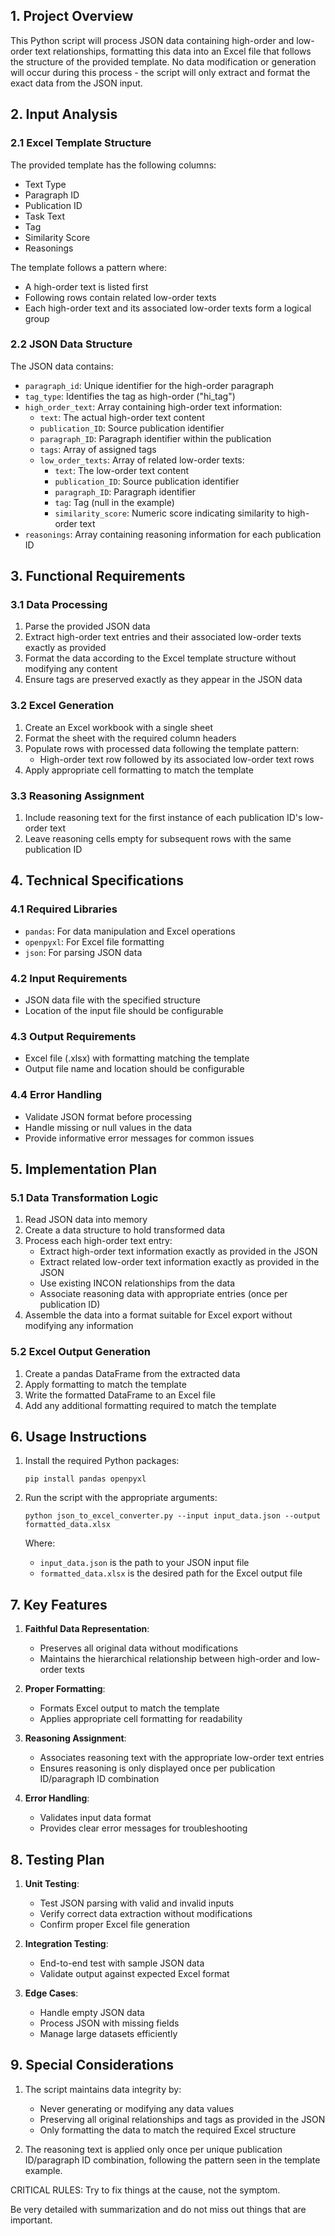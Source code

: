 ## 1. Project Overview

This Python script will process JSON data containing high-order and low-order text relationships, formatting this data into an Excel file that follows the structure of the provided template. No data modification or generation will occur during this process - the script will only extract and format the exact data from the JSON input.

## 2. Input Analysis

### 2.1 Excel Template Structure
The provided template has the following columns:
- Text Type
- Paragraph ID
- Publication ID
- Task Text
- Tag
- Similarity Score
- Reasonings

The template follows a pattern where:
- A high-order text is listed first
- Following rows contain related low-order texts
- Each high-order text and its associated low-order texts form a logical group

### 2.2 JSON Data Structure
The JSON data contains:
- `paragraph_id`: Unique identifier for the high-order paragraph
- `tag_type`: Identifies the tag as high-order ("hi_tag")
- `high_order_text`: Array containing high-order text information:
  - `text`: The actual high-order text content
  - `publication_ID`: Source publication identifier
  - `paragraph_ID`: Paragraph identifier within the publication
  - `tags`: Array of assigned tags
  - `low_order_texts`: Array of related low-order texts:
    - `text`: The low-order text content
    - `publication_ID`: Source publication identifier
    - `paragraph_ID`: Paragraph identifier
    - `tag`: Tag (null in the example)
    - `similarity_score`: Numeric score indicating similarity to high-order text
- `reasonings`: Array containing reasoning information for each publication ID

## 3. Functional Requirements

### 3.1 Data Processing
1. Parse the provided JSON data
2. Extract high-order text entries and their associated low-order texts exactly as provided
3. Format the data according to the Excel template structure without modifying any content
4. Ensure tags are preserved exactly as they appear in the JSON data

### 3.2 Excel Generation
1. Create an Excel workbook with a single sheet
2. Format the sheet with the required column headers
3. Populate rows with processed data following the template pattern:
   - High-order text row followed by its associated low-order text rows
4. Apply appropriate cell formatting to match the template

### 3.3 Reasoning Assignment
1. Include reasoning text for the first instance of each publication ID's low-order text
2. Leave reasoning cells empty for subsequent rows with the same publication ID

## 4. Technical Specifications

### 4.1 Required Libraries
- `pandas`: For data manipulation and Excel operations
- `openpyxl`: For Excel file formatting
- `json`: For parsing JSON data

### 4.2 Input Requirements
- JSON data file with the specified structure
- Location of the input file should be configurable

### 4.3 Output Requirements
- Excel file (.xlsx) with formatting matching the template
- Output file name and location should be configurable

### 4.4 Error Handling
- Validate JSON format before processing
- Handle missing or null values in the data
- Provide informative error messages for common issues

## 5. Implementation Plan

### 5.1 Data Transformation Logic
1. Read JSON data into memory
2. Create a data structure to hold transformed data
3. Process each high-order text entry:
   - Extract high-order text information exactly as provided in the JSON
   - Extract related low-order text information exactly as provided in the JSON
   - Use existing INCON relationships from the data
   - Associate reasoning data with appropriate entries (once per publication ID)
4. Assemble the data into a format suitable for Excel export without modifying any information

### 5.2 Excel Output Generation
1. Create a pandas DataFrame from the extracted data
2. Apply formatting to match the template
3. Write the formatted DataFrame to an Excel file
4. Add any additional formatting required to match the template

## 6. Usage Instructions

1. Install the required Python packages:
   ```
   pip install pandas openpyxl
   ```

2. Run the script with the appropriate arguments:
   ```
   python json_to_excel_converter.py --input input_data.json --output formatted_data.xlsx
   ```

   Where:
   - `input_data.json` is the path to your JSON input file
   - `formatted_data.xlsx` is the desired path for the Excel output file

## 7. Key Features

1. **Faithful Data Representation**: 
   - Preserves all original data without modifications
   - Maintains the hierarchical relationship between high-order and low-order texts

2. **Proper Formatting**:
   - Formats Excel output to match the template
   - Applies appropriate cell formatting for readability

3. **Reasoning Assignment**:
   - Associates reasoning text with the appropriate low-order text entries
   - Ensures reasoning is only displayed once per publication ID/paragraph ID combination

4. **Error Handling**:
   - Validates input data format
   - Provides clear error messages for troubleshooting

## 8. Testing Plan

1. **Unit Testing**:
   - Test JSON parsing with valid and invalid inputs
   - Verify correct data extraction without modifications
   - Confirm proper Excel file generation

2. **Integration Testing**:
   - End-to-end test with sample JSON data
   - Validate output against expected Excel format

3. **Edge Cases**:
   - Handle empty JSON data
   - Process JSON with missing fields
   - Manage large datasets efficiently

## 9. Special Considerations

1. The script maintains data integrity by:
   - Never generating or modifying any data values
   - Preserving all original relationships and tags as provided in the JSON
   - Only formatting the data to match the required Excel structure

2. The reasoning text is applied only once per unique publication ID/paragraph ID combination, following the pattern seen in the template example.

CRITICAL RULES:
Try to fix things at the cause, not the symptom.

Be very detailed with summarization and do not miss out things that are important.